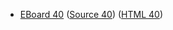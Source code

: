 * [EBoard 40](../eboards/eboard.40.html)
  ([Source 40](../eboards/eboard.40.md))
  ([HTML 40](../eboards/eboard.40.html))
